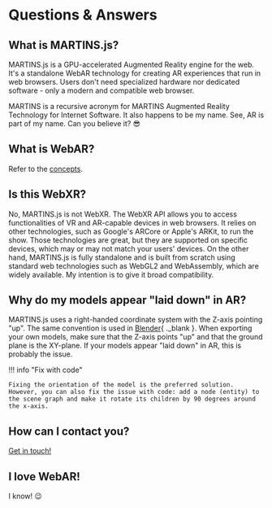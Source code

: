 # Questions & Answers

## What is MARTINS.js?

MARTINS.js is a GPU-accelerated Augmented Reality engine for the web. It's a standalone WebAR technology for creating AR experiences that run in web browsers. Users don't need specialized hardware nor dedicated software - only a modern and compatible web browser.

MARTINS is a recursive acronym for MARTINS Augmented Reality Technology for Internet Software. It also happens to be my name. See, AR is part of my name. Can you believe it? :sunglasses:

## What is WebAR?

Refer to the [concepts](./getting-started/concepts.md).

## Is this WebXR?

No, MARTINS.js is not WebXR. The WebXR API allows you to access functionalities of VR and AR-capable devices in web browsers. It relies on other technologies, such as Google's ARCore or Apple's ARKit, to run the show. Those technologies are great, but they are supported on specific devices, which may or may not match your users' devices. On the other hand, MARTINS.js is fully standalone and is built from scratch using standard web technologies such as WebGL2 and WebAssembly, which are widely available. My intention is to give it broad compatibility.

## Why do my models appear "laid down" in AR?

MARTINS.js uses a right-handed coordinate system with the Z-axis pointing "up". The same convention is used in [Blender](https://www.blender.org){ ._blank }. When exporting your own models, make sure that the Z-axis points "up" and that the ground plane is the XY-plane. If your models appear "laid down" in AR, this is probably the issue.

!!! info "Fix with code"

    Fixing the orientation of the model is the preferred solution. However, you can also fix the issue with code: add a node (entity) to the scene graph and make it rotate its children by 90 degrees around the x-axis.

## How can I contact you?

[Get in touch!](https://github.com/alemart)

## I love WebAR!

I know! :wink: